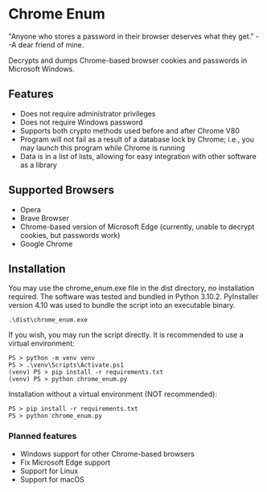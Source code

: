 # Chrome Enum
"Anyone who stores a password in their browser deserves what they get." --A dear friend of mine.

Decrypts and dumps Chrome-based browser cookies and passwords in Microsoft Windows.

## Features
* Does not require administrator privileges
* Does not require Windows password
* Supports both crypto methods used before and after Chrome V80
* Program will not fail as a result of a database lock by Chrome; i.e., you may launch this program while Chrome is running
* Data is in a list of lists, allowing for easy integration with other software as a library

## Supported Browsers
* Opera
* Brave Browser
* Chrome-based version of Microsoft Edge (currently, unable to decrypt cookies, but passwords work)
* Google Chrome

## Installation
You may use the chrome_enum.exe file in the dist directory, no installation required. The software was tested and bundled in Python 3.10.2. PyInstaller version 4.10 was used to bundle the script into an executable binary.
```
.\dist\chrome_enum.exe
```
If you wish, you may run the script directly. It is recommended to use a virtual environment:
```
PS > python -m venv venv
PS > .\venv\Scripts\Activate.ps1
(venv) PS > pip install -r requirements.txt
(venv) PS > python chrome_enum.py
```
Installation without a virtual environment (NOT recommended):
```
PS > pip install -r requirements.txt
PS > python chrome_enum.py
```
### Planned features
* Windows support for other Chrome-based browsers
* Fix Microsoft Edge support
* Support for Linux
* Support for macOS
